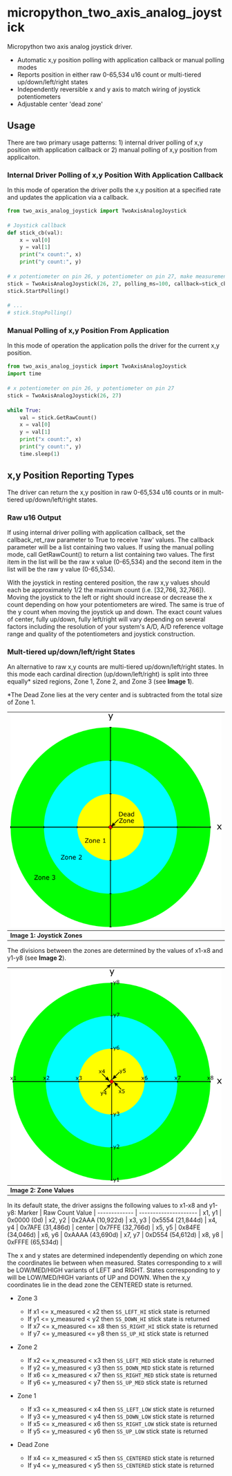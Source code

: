 # micropython_two_axis_analog_joystick
Micropython two axis analog joystick driver.  
- Automatic x,y position polling with application callback or manual polling modes
- Reports position in either raw 0-65,534 u16 count or multi-tiered up/down/left/right states
- Independently reversible x and y axis to match wiring of joystick potentiometers
- Adjustable center 'dead zone'  

## Usage
There are two primary usage patterns: 1) internal driver polling of x,y position with application callback or 2) manual polling of x,y position from applicaiton.

### Internal Driver Polling of x,y Position With Application Callback
In this mode of operation the driver polls the x,y position at a specified rate and updates the application via a callback.

```python
from two_axis_analog_joystick import TwoAxisAnalogJoystick

# Joystick callback
def stick_cb(val):
    x = val[0]
    y = val[1]
    print("x count:", x)
    print("y count:", y)
    
# x potentiometer on pin 26, y potentiometer on pin 27, make measurement every 100ms and return raw x,y counts    
stick = TwoAxisAnalogJoystick(26, 27, polling_ms=100, callback=stick_cb, callback_ret_raw=True)
stick.StartPolling()

# ...
# stick.StopPolling()
```

### Manual Polling of x,y Position From Application
In this mode of operation the application polls the driver for the current x,y position.

```python
from two_axis_analog_joystick import TwoAxisAnalogJoystick
import time

# x potentiometer on pin 26, y potentiometer on pin 27    
stick = TwoAxisAnalogJoystick(26, 27)

while True:
    val = stick.GetRawCount()
    x = val[0]
    y = val[1]
    print("x count:", x)
    print("y count:", y)
    time.sleep(1)
```

## x,y Position Reporting Types
The driver can return the x,y position in raw 0-65,534 u16 counts or in mult-tiered up/down/left/right states.

### Raw u16 Output
If using internal driver polling with application callback, set the callback_ret_raw parameter to True to receive 'raw' values.  The callback parameter will be a list containing two values. If using the manual polling mode, call GetRawCount() to return a list containing two values.  The first item in the list will be the raw x value (0-65,534) and the second item in the list will be the raw y value (0-65,534).  

With the joystick in resting centered position, the raw x,y values should each be approximately 1/2 the maximum count (i.e. [32,766, 32,766]).  Moving the joystick to the left or right should increase or decrease the x count depending on how your potentiometers are wired.  The same is true of the y count when moving the joystick up and down.  The exact count values of center, fully up/down, fully left/right will vary depending on several factors including the resolution of your system's A/D, A/D reference voltage range and quality of the potentiometers and joystick construction.  

### Mult-tiered up/down/left/right States
An alternative to raw x,y counts are multi-tiered up/down/left/right states.  In this mode each cardinal direction (up/down/left/right) is split into three equally\* sized regions, Zone 1, Zone 2, and Zone 3 (see **Image 1**).  

\*The Dead Zone lies at the very center and is subtracted from the total size of Zone 1.

![two_axis_analog_joystick_zones](/images/two_axis_analog_joystick_zones.png) |
----------------------- |
**Image 1: Joystick Zones** |

The divisions between the zones are determined by the values of x1-x8 and y1-y8 (see **Image 2**).

![two_axis_analog_joystick_values](/images/two_axis_analog_joystick_values.png) |
----------------------- |
**Image 2: Zone Values** |
 
In its default state, the driver assigns the following values to x1-x8 and y1-y8:
Marker        | Raw Count Value       |
------------- | --------------------- |
  x1, y1      |   0x0000 (0d)         |
  x2, y2      |   0x2AAA (10,922d)    |
  x3, y3      |   0x5554 (21,844d)    |
  x4, y4      |   0x7AFE (31,486d)    |
  center      |   0x7FFE (32,766d)    |
  x5, y5      |   0x84FE (34,046d)    |
  x6, y6      |   0xAAAA (43,690d)    |
  x7, y7      |   0xD554 (54,612d)    |
  x8, y8      |   0xFFFE (65,534d)    |

The x and y states are determined independently depending on which zone the coordinates lie between when measured.  States corresponding to x will be LOW/MED/HIGH variants of LEFT and RIGHT.  States corresponding to y will be LOW/MED/HIGH variants of UP and DOWN.  When the x,y coordinates lie in the dead zone the CENTERED state is returned. 

* Zone 3 
  * If x1 <= x_measured < x2 then ```SS_LEFT_HI``` stick state is returned
  * If y1 <= y_measured < y2 then ```SS_DOWN_HI``` stick state is returned
  * If x7 <= x_measured <= x8 then ```SS_RIGHT_HI``` stick state is returned
  * If y7 <= y_measured <= y8 then ```SS_UP_HI``` stick state is returned

* Zone 2 
  * If x2 <= x_measured < x3 then ```SS_LEFT_MED``` stick state is returned
  * If y2 <= y_measured < y3 then ```SS_DOWN_MED``` stick state is returned
  * If x6 <= x_measured < x7 then ```SS_RIGHT_MED``` stick state is returned
  * If y6 <= y_measured < y7 then ```SS_UP_MED``` stick state is returned

* Zone 1 
  * If x3 <= x_measured < x4 then ```SS_LEFT_LOW``` stick state is returned
  * If y3 <= y_measured < y4 then ```SS_DOWN_LOW``` stick state is returned
  * If x5 <= x_measured < x6 then ```SS_RIGHT_LOW``` stick state is returned
  * If y5 <= y_measured < y6 then ```SS_UP_LOW``` stick state is returned

* Dead Zone
  * If x4 <= x_measured < x5 then ```SS_CENTERED``` stick state is returned
  * If y4 <= y_measured < y5 then ```SS_CENTERED``` stick state is returned
